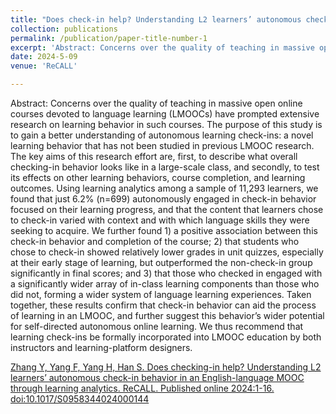 ```yaml
---
title: "Does check-in help? Understanding L2 learners’ autonomous check-in behavior in an English language MOOC through learning analytics"
collection: publications
permalink: /publication/paper-title-number-1
excerpt: 'Abstract: Concerns over the quality of teaching in massive open online courses devoted to language learning (LMOOCs) have prompted extensive research on learning behavior in such courses. The purpose of this study is to gain a better understanding of autonomous learning check-ins: a novel learning behavior that has not been studied in previous LMOOC research. The key aims of this research effort are, first, to describe what overall checking-in behavior looks like in a large-scale class, and secondly, to test its effects on other learning behaviors, course completion, and learning outcomes. Using learning analytics among a sample of 11,293 learners, we found that just 6.2% (n=699) autonomously engaged in check-in behavior focused on their learning progress, and that the content that learners chose to check-in varied with context and with which language skills they were seeking to acquire. We further found 1) a positive association between this check-in behavior and completion of the course; 2) that students who chose to check-in showed relatively lower grades in unit quizzes, especially at their early stage of learning, but outperformed the non-check-in group significantly in final scores; and 3) that those who checked in engaged with a significantly wider array of in-class learning components than those who did not, forming a wider system of language learning experiences. Taken together, these results confirm that check-in behavior can aid the process of learning in an LMOOC, and further suggest this behavior’s wider potential for self-directed autonomous online learning. We thus recommend that learning check-ins be formally incorporated into LMOOC education by both instructors and learning-platform designers.'
date: 2024-5-09
venue: 'ReCALL'

---
```

Abstract: Concerns over the quality of teaching in massive open online courses devoted to language learning (LMOOCs) have prompted extensive research on learning behavior in such courses. The purpose of this study is to gain a better understanding of autonomous learning check-ins: a novel learning behavior that has not been studied in previous LMOOC research. The key aims of this research effort are, first, to describe what overall checking-in behavior looks like in a large-scale class, and secondly, to test its effects on other learning behaviors, course completion, and learning outcomes. Using learning analytics among a sample of 11,293 learners, we found that just 6.2% (n=699) autonomously engaged in check-in behavior focused on their learning progress, and that the content that learners chose to check-in varied with context and with which language skills they were seeking to acquire. We further found 1) a positive association between this check-in behavior and completion of the course; 2) that students who chose to check-in showed relatively lower grades in unit quizzes, especially at their early stage of learning, but outperformed the non-check-in group significantly in final scores; and 3) that those who checked in engaged with a significantly wider array of in-class learning components than those who did not, forming a wider system of language learning experiences. Taken together, these results confirm that check-in behavior can aid the process of learning in an LMOOC, and further suggest this behavior’s wider potential for self-directed autonomous online learning. We thus recommend that learning check-ins be formally incorporated into LMOOC education by both instructors and learning-platform designers.

[Zhang Y, Yang F, Yang H, Han S. Does checking-in help? Understanding L2 learners’ autonomous check-in behavior in an English-language MOOC through learning analytics. ReCALL. Published online 2024:1-16. doi:10.1017/S0958344024000144](https://www.cambridge.org/core/journals/recall/article/does-checkingin-help-understanding-l2-learners-autonomous-checkin-behavior-in-an-englishlanguage-mooc-through-learning-analytics/B59DF584526CC512E33F4B0FEF7CDD42)



